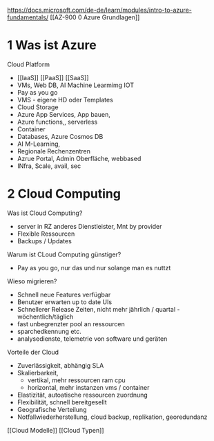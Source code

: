 https://docs.microsoft.com/de-de/learn/modules/intro-to-azure-fundamentals/
[[AZ-900 0 Azure Grundlagen]]
# 1 Was ist Azure
Cloud Platform
- [[IaaS]] [[PaaS]] [[SaaS]]
- VMs, Web DB, AI Machine Learmimg IOT
- Pay as you go
- VMS - eigene HD oder Templates
- Cloud Storage
- Azure App Services, App bauen,
- Azure functions,, serverless
- Container
- Databases, Azure Cosmos DB
- AI M-Learning, 
- Regionale Rechenzentren
- Azrue Portal, Admin Oberfläche, webbased
- INfra, Scale, avail, sec

# 2 Cloud Computing
Was ist Cloud Computing?
- server in RZ anderes Dienstleister, Mnt by provider
- Flexible Ressourcen
- Backups / Updates

Warum ist CLoud Computing günstiger?
- Pay as you go, nur das und nur solange man es nuttzt

Wieso migrieren?
- Schnell neue Features verfügbar
- Benutzer erwarten up to date UIs
- Schnellerer Release Zeiten, nicht mehr jährlich / quartal - wöchentlich/täglich
-  fast unbegrenzter pool an ressourcen
-  sparchedkennung etc.
-  analysedienste, telemetrie von software und geräten

Vorteile der Cloud
- Zuverlässigkeit, abhängig SLA
- Skalierbarkeit, 
	- vertikal, mehr ressourcen ram cpu
	- horizontal, mehr instanzen vms / container
- Elastizität, autoatische ressourcen zuordnung
- Flexibilität, schnell bereitgesellt
- Geografische Verteilung
- Notfallwiederherstellung, cloud backup, replikation, georedundanz

[[Cloud Modelle]]
[[Cloud Typen]]
